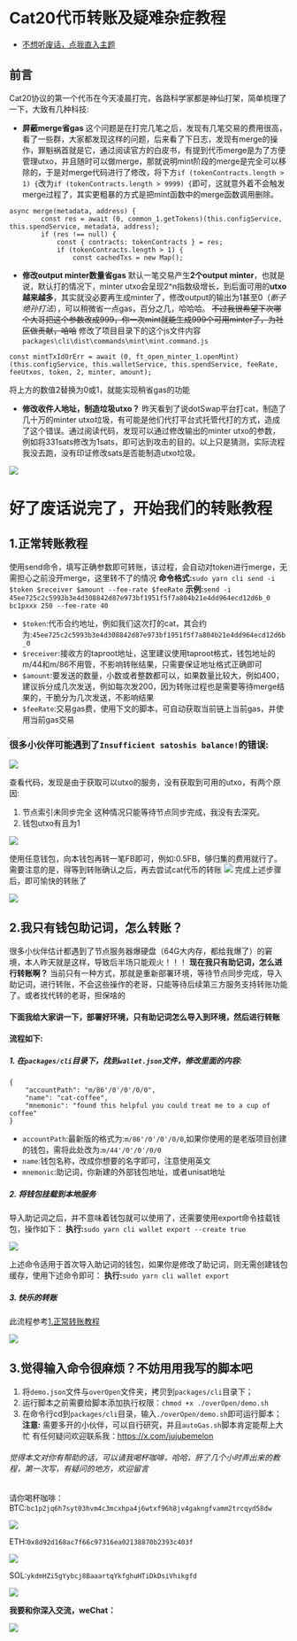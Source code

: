 # Cat20代币转账及疑难杂症教程
- [不想听废话，点我直入主题](#1正常转账教程)
## 前言
Cat20协议的第一个代币在今天凌晨打完，各路科学家都是神仙打架，简单梳理了一下，大致有几种科技:
- **屏蔽merge省gas**
这个问题是在打完几笔之后，发现有几笔交易的费用很高，看了一些群，大家都发现这样的问题，后来看了下日志，发现有merge的操作，罪魁祸首就是它，通过阅读官方的白皮书，有提到代币merge是为了方便管理utxo，并且随时可以做merge，那就说明mint阶段的merge是完全可以移除的，于是对merge代码进行了修改，将下方`if (tokenContracts.length > 1) {`改为`if (tokenContracts.length > 9999) {`即可，这就意外着不会触发merge过程了，其实更粗暴的方式是把mint函数中的merge函数调用删除。
```
async merge(metadata, address) {
        const res = await (0, common_1.getTokens)(this.configService, this.spendService, metadata, address);
        if (res !== null) {
            const { contracts: tokenContracts } = res;
            if (tokenContracts.length > 1) {
                const cachedTxs = new Map();
```
- **修改output minter数量省gas**
默认一笔交易产生**2个output minter**，也就是说，默认打的情况下，minter utxo会呈现2^n指数级增长，到后面可用的**utxo越来越多**，其实就没必要再生成minter了，修改output的输出为1甚至0（*断子绝孙打法*），可以稍微省一点gas，百分之几，哈哈哈。
~~不过我很希望下次哪个大哥把这个参数改成999，你一次mint就能生成999个可用minter了，为社区做贡献，哈哈~~
修改了项目目录下的这个js文件内容
`packages\cli\dist\commands\mint\mint.command.js`
```
const mintTxIdOrErr = await (0, ft_open_minter_1.openMint)(this.configService, this.walletService, this.spendService, feeRate, feeUtxos, token, 2, minter, amount);
```
将上方的数值2替换为0或1，就能实现稍省gas的功能
- **修改收件人地址，制造垃圾utxo？**
昨天看到了说dotSwap平台打cat，制造了几十万的minter utxo垃圾，有可能是他们代打平台式托管代打的方式，造成了这个错误。通过阅读代码，发现可以通过修改输出的minter utxo的参数，例如将331sats修改为1sats，即可达到攻击的目的。以上只是猜测，实际流程我没去跑，没有印证修改sats是否能制造utxo垃圾。

![](images/sats参数.png)

# 好了废话说完了，开始我们的转账教程
## 1.正常转账教程
使用send命令，填写正确参数即可转账，该过程，会自动对token进行merge，无需担心之前没开merge，这里转不了的情况
**命令格式:**`sudo yarn cli send -i $token $receiver $amount --fee-rate $feeRate`
**示例:**`send -i 45ee725c2c5993b3e4d308842d87e973bf1951f5f7a804b21e4dd964ecd12d6b_0 bc1pxxx 250 --fee-rate 40`
- `$token`:代币合约地址，例如我们这次打的cat，其合约为:`45ee725c2c5993b3e4d308842d87e973bf1951f5f7a804b21e4dd964ecd12d6b_0`
- `$receiver`:接收方的taproot地址，这里建议使用taproot格式，钱包地址的m/44和m/86不用管，不影响转账结果，只需要保证地址格式正确即可
- `$amount`:要发送的数量，小数或者整数都可以，如果数量比较大，例如400，建议拆分成几次发送，例如每次发200，因为转账过程也是需要等待merge结果的，干脆分为几次发送，不影响结果
- `$feeRate`:交易gas费，使用下文的脚本，可自动获取当前链上当前gas，并使用当前gas交易
### 很多小伙伴可能遇到了`Insufficient satoshis balance!`的错误:

![](images/2024-09-14-22-31-59.png)

查看代码，发现是由于获取可以utxo的服务，没有获取到可用的utxo，有两个原因:
1. 节点索引未同步完全
这种情况只能等待节点同步完成，我没有去深究。
2. 钱包utxo有且为1

![](images/2024-09-14-22-43-21.png)

使用任意钱包，向本钱包再转一笔FB即可，例如:0.5FB，够归集的费用就行了。需要注意的是，得等到转账确认之后，再去尝试cat代币的转账
![](images/2024-09-14-22-42-46.png)
完成上述步骤后，即可愉快的转账了

![](images/2024-09-15-00-13-19.png)

## 2.我只有钱包助记词，怎么转账？
很多小伙伴估计都遇到了节点服务器爆硬盘（64G大内存，都给我爆了）的窘境，本人昨天就是这样，导致后半场只能观火！！！
**现在我只有助记词，怎么进行转账啊？**
当前只有一种方式，那就是重新部署环境，等待节点同步完成，导入助记词，进行转账，不会这些操作的老哥，只能等待后续第三方服务支持转账功能了。或者找代转的老哥，担保啥的
#### 下面我给大家讲一下，部署好环境，只有助记词怎么导入到环境，然后进行转账
**流程如下:**
##### 1. 在`packages/cli`目录下，找到`wallet.json`文件，修改里面的内容:
```
{
    "accountPath": "m/86'/0'/0'/0/0",
    "name": "cat-coffee",
    "mnemonic": "found this helpful you could treat me to a cup of coffee"
}
```
- `accountPath`:最新版的格式为:`m/86'/0'/0'/0/0`,如果你使用的是老版项目创建的钱包，需将此处改为:`m/44'/0'/0'/0/0`
- `name`:钱包名称，改成你想要的名字即可，注意使用英文
- `mnemonic`:助记词，你新建的外部钱包地址，或者unisat地址
##### 2. 将钱包挂载到本地服务
导入助记词之后，并不意味着钱包就可以使用了，还需要使用export命令挂载钱包，操作如下：
**执行:**`sudo yarn cli wallet export --create true`

![](images/2024-09-14-22-30-00.png)

上述命令适用于首次导入助记词的钱包，如果你是修改了助记词，则无需创建钱包缓存，使用下述命令即可：
**执行:**`sudo yarn cli wallet export`
##### 3. 快乐的转账
此流程参考[1.正常转账教程](#section1)

![](images/2024-09-15-00-13-19.png)

## 3.觉得输入命令很麻烦？不妨用用我写的脚本吧
1. 将`demo.json`文件与`overOpen`文件夹，拷贝到`packages/cli`目录下；
2. 运行脚本之前需要给脚本添加执行权限：`chmod +x ./overOpen/demo.sh`
3. 在命令行cd到`packages/cli`目录，输入`./overOpen/demo.sh`即可运行脚本；
**注意:** 需要多开的小伙伴，可以自行研究，并且`autoGas.sh`脚本肯定能帮上大忙
有任何疑问欢迎联系我：https://x.com/jujubemelon
###### 觉得本文对你有帮助的话，可以请我喝杯咖啡，哈哈，肝了几个小时弄出来的教程，第一次写，有疑问的地方，欢迎留言
请你喝杯咖啡：
BTC:`bc1p2jq6h7syt03hvm4c3mcxhpa4j6wtxf96h8jv4gakngfvamm2trcqyd58dw`

![](images/2024-09-15-00-22-57.png)

ETH:`0x8d92d168ac7f66c97316ea02138870b2393c403f`

![](images/2024-09-15-00-22-26.png)

SOL:`ykdmHZi5gYybcj8BaaartqYkfghuHTiDkDsiVhikgfd`

![](images/2024-09-15-00-23-19.png)

**我要和你深入交流，weChat：**

![](images/2024-09-15-00-19-57.png)

